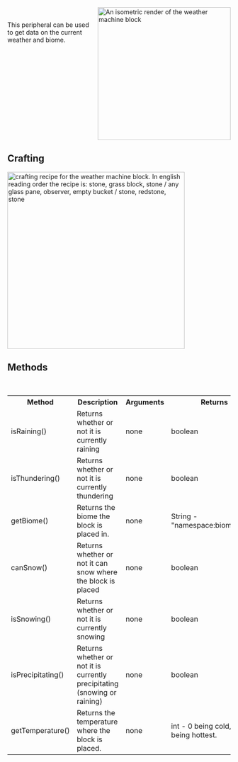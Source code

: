 <!-- # Weather Machine -->
<img  align="right" width=300 src="images/renders/WeatherMachineRenderPadded.png" alt="An isometric render of the weather machine block">

<br clear="center">

<p valign="left"> 
This peripheral can be used to get data on the current weather and biome. 
</p>

<br clear="right">

## Crafting


<img align=center width=400 src="images/recipes/weather_machine_recipe.gif" alt="crafting recipe for the weather machine block. In english reading order the recipe is: stone, grass block, stone / any glass pane, observer, empty bucket / stone, redstone, stone">


<br>

## Methods
<br>

<table align=center>
    <tr>
        <th>
            Method
        </th>
        <th width=300>
            Description
        </th>
        <th>
            Arguments
        </th>
        <th>
            Returns
        </th>
    </tr>
    <tr>
        <td>
            isRaining()
        </td>
        <td>
            Returns whether or not it is currently raining
        </td>
        <td>
            none
        </td>
        <td width=350>
            boolean
        </td>
    </tr>
    <tr>
        <td>
            isThundering()
        </td>
        <td>
            Returns whether or not it is currently thundering
        </td>
        <td>
            none
        </td>
        <td width=350>
            boolean
        </td>
    </tr>
    <tr>
        <td>
            getBiome()
        </td>
        <td>
            Returns the biome the block is placed in.
        </td>
        <td>
            none
        </td>
        <td width=350>
            String - "namespace:biomename"
        </td>
    </tr>
    <tr>
        <td>
            canSnow()
        </td>
        <td>
            Returns whether or not it can snow where the block is placed
        </td>
        <td>
            none
        </td>
        <td width=350>
            boolean
        </td>
    </tr>
    <tr>
        <td>
            isSnowing()
        </td>
        <td>
            Returns whether or not it is currently snowing
        </td>
        <td>
            none
        </td>
        <td width=350>
            boolean
        </td>
    </tr>
    <tr>
        <td>
            isPrecipitating()
        </td>
        <td>
            Returns whether or not it is currently precipitating (snowing or raining)
        </td>
        <td>
            none
        </td>
        <td width=350>
            boolean
        </td>
    </tr>
    <tr>
        <td>
            getTemperature()
        </td>
        <td>
            Returns the temperature where the block is placed.
        </td>
        <td>
            none
        </td>
        <td width=350>
            int - 0 being cold, 1 being hottest.
        </td>
    </tr>
</table>

<br>
<br>
<br>
<br>

